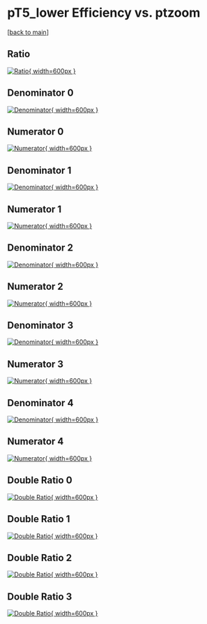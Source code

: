 # pT5_lower Efficiency vs. ptzoom

[[back to main](./)]



## Ratio

[![Ratio](../mtv/var/pT5_lower_xtr_321_0_eff_ptzoom.png){ width=600px }](../mtv/var/pT5_lower_xtr_321_0_eff_ptzoom.pdf)

## Denominator 0

[![Denominator](../mtv/den/pT5_lower_xtr_321_0_eff_ptzoom_den0.png){ width=600px }](../mtv/den/pT5_lower_xtr_321_0_eff_ptzoom_den0.pdf)

## Numerator 0

[![Numerator](../mtv/num/pT5_lower_xtr_321_0_eff_ptzoom_num0.png){ width=600px }](../mtv/num/pT5_lower_xtr_321_0_eff_ptzoom_num0.pdf)

## Denominator 1

[![Denominator](../mtv/den/pT5_lower_xtr_321_0_eff_ptzoom_den1.png){ width=600px }](../mtv/den/pT5_lower_xtr_321_0_eff_ptzoom_den1.pdf)

## Numerator 1

[![Numerator](../mtv/num/pT5_lower_xtr_321_0_eff_ptzoom_num1.png){ width=600px }](../mtv/num/pT5_lower_xtr_321_0_eff_ptzoom_num1.pdf)

## Denominator 2

[![Denominator](../mtv/den/pT5_lower_xtr_321_0_eff_ptzoom_den2.png){ width=600px }](../mtv/den/pT5_lower_xtr_321_0_eff_ptzoom_den2.pdf)

## Numerator 2

[![Numerator](../mtv/num/pT5_lower_xtr_321_0_eff_ptzoom_num2.png){ width=600px }](../mtv/num/pT5_lower_xtr_321_0_eff_ptzoom_num2.pdf)

## Denominator 3

[![Denominator](../mtv/den/pT5_lower_xtr_321_0_eff_ptzoom_den3.png){ width=600px }](../mtv/den/pT5_lower_xtr_321_0_eff_ptzoom_den3.pdf)

## Numerator 3

[![Numerator](../mtv/num/pT5_lower_xtr_321_0_eff_ptzoom_num3.png){ width=600px }](../mtv/num/pT5_lower_xtr_321_0_eff_ptzoom_num3.pdf)

## Denominator 4

[![Denominator](../mtv/den/pT5_lower_xtr_321_0_eff_ptzoom_den4.png){ width=600px }](../mtv/den/pT5_lower_xtr_321_0_eff_ptzoom_den4.pdf)

## Numerator 4

[![Numerator](../mtv/num/pT5_lower_xtr_321_0_eff_ptzoom_num4.png){ width=600px }](../mtv/num/pT5_lower_xtr_321_0_eff_ptzoom_num4.pdf)

## Double Ratio 0

[![Double Ratio](../mtv/ratio/pT5_lower_xtr_321_0_eff_ptzoom_ratio0.png){ width=600px }](../mtv/ratio/pT5_lower_xtr_321_0_eff_ptzoom_ratio0.pdf)

## Double Ratio 1

[![Double Ratio](../mtv/ratio/pT5_lower_xtr_321_0_eff_ptzoom_ratio1.png){ width=600px }](../mtv/ratio/pT5_lower_xtr_321_0_eff_ptzoom_ratio1.pdf)

## Double Ratio 2

[![Double Ratio](../mtv/ratio/pT5_lower_xtr_321_0_eff_ptzoom_ratio2.png){ width=600px }](../mtv/ratio/pT5_lower_xtr_321_0_eff_ptzoom_ratio2.pdf)

## Double Ratio 3

[![Double Ratio](../mtv/ratio/pT5_lower_xtr_321_0_eff_ptzoom_ratio3.png){ width=600px }](../mtv/ratio/pT5_lower_xtr_321_0_eff_ptzoom_ratio3.pdf)

